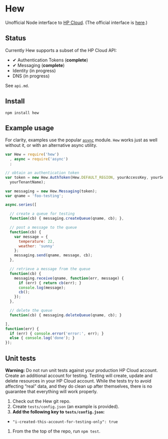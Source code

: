 # Hew

Unofficial Node interface to [HP Cloud](https://docs.hpcloud.com/api/). (The official interface is [here](https://github.com/hpcloud/hpcloud-js).)

## Status

Currently Hew supports a subset of the HP Cloud API:

* ✔ Authentication Tokens (**complete**)
* ✔ Messaging (**complete**)
* Identity (in progress)
* DNS (in progress)

See `api.md`.

## Install

    npm install hew

## Example usage

For clarity, examples use the popular [`async`](https://npmjs.org/package/async) module. `Hew` works just as well without it, or with an alternative async utility.

```js
var Hew = require('hew')
  , async = require('async')
  ;

// obtain an authentication token
var token = new Hew.AuthToken(Hew.DEFAULT_REGION, yourAccessKey, yourSecretKey,
  yourTenantName);

var messaging = new Hew.Messaging(token);
var qname = 'foo-testing';

async.series([

  // create a queue for testing
  function(cb) { messaging.createQueue(qname, cb); },

  // post a message to the queue
  function(cb) {
    var message = {
      temperature: 22,
      weather: 'sunny'
    };
    messaging.send(qname, message, cb);
  },

  // retrieve a message from the queue
  function(cb) {
    messaging.receive(qname, function(err, message) {
      if (err) { return cb(err); }
      console.log(message);
      cb();
    });
  },

  // delete the queue
  function(cb) { messaging.deleteQueue(qname, cb); }

],
function(err) {
  if (err) { console.error('error:', err); }
  else { console.log('done'); }
});

```

## Unit tests

**Warning:** Do not run unit tests against your production HP Cloud account. Create an additional account for testing. Testing will create, update and delete resources in your HP Cloud account. While the tests try to avoid affecting “real” data, and they do clean up after themselves, there is no guarantee that everything will work properly.

1. Check out the Hew git repo.
1. Create `tests/config.json` (an example is provided).
1. **Add the following key to `tests/config.json`:**
  * `"i-created-this-account-for-testing-only": true`
1. From the the top of the repo, run `npm test`.